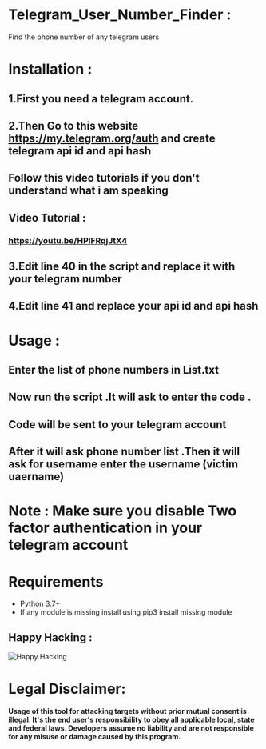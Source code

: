 # Telegram_User_Number_Finder :
Find the phone number of any telegram users

# Installation :

## 1.First you need a telegram account.
## 2.Then Go to this website https://my.telegram.org/auth and create telegram api id and api hash
## Follow this video tutorials if you don't understand what i am speaking
## Video Tutorial : 
### https://youtu.be/HPlFRqjJtX4
## 3.Edit line 40 in the script and replace it with your telegram number
## 4.Edit line 41 and replace your api id and api hash 

# Usage :
## Enter the list of phone numbers in List.txt
## Now run the script .It will ask to enter the code .
## Code will be sent to your telegram account
## After it will ask phone number list .Then it will ask for username enter the username (victim uaername)

# Note : Make sure you disable Two factor authentication in your telegram account


# Requirements
-  Python 3.7+
- If any module is missing install using pip3 install missing module


## Happy Hacking :

![Happy Hacking](https://raw.githubusercontent.com/swagkarna/Telegram_User_Number_Finder/master/giphy.gif)


# Legal Disclaimer:

**Usage of  this tool for attacking targets without prior mutual consent is illegal. It's the end user's responsibility to obey all applicable local, state and federal laws. Developers assume no liability and are not responsible for any misuse or damage caused by this program.**
